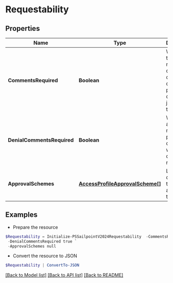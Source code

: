 # Requestability
## Properties

Name | Type | Description | Notes
------------ | ------------- | ------------- | -------------
**CommentsRequired** | **Boolean** | Whether the requester of the containing object must provide comments justifying the request | [optional] [default to $false]
**DenialCommentsRequired** | **Boolean** | Whether an approver must provide comments when denying the request | [optional] [default to $false]
**ApprovalSchemes** | [**AccessProfileApprovalScheme[]**](AccessProfileApprovalScheme.md) | List describing the steps in approving the request | [optional] 

## Examples

- Prepare the resource
```powershell
$Requestability = Initialize-PSSailpointV2024Requestability  -CommentsRequired true `
 -DenialCommentsRequired true `
 -ApprovalSchemes null
```

- Convert the resource to JSON
```powershell
$Requestability | ConvertTo-JSON
```

[[Back to Model list]](../README.md#documentation-for-models) [[Back to API list]](../README.md#documentation-for-api-endpoints) [[Back to README]](../README.md)

